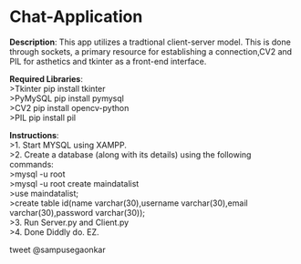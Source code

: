 # Chat-Application
 **Description**: This app utilizes a tradtional client-server model. This is done through sockets, a primary resource for establishing a                     connection,CV2 and PIL for asthetics and tkinter as a front-end interface.  
  
  **Required Libraries**:<br/>>Tkinter    pip install tkinter <br/>
                     >PyMySQL    pip install pymysql <br/>
                     >CV2        pip install opencv-python <br/>
                     >PIL        pip install pil <br/>
                     
  **Instructions**: <br/>>1. Start MYSQL using XAMPP. <br/>
                >2. Create a database (along with its details) using the following commands: <br/>
                          >mysql -u root <br/>
                          >mysql -u root create maindatalist <br/>
                          >use maindatalist; <br/>
                          >create table id(name varchar(30),username varchar(30),email varchar(30),password varchar(30)); <br/>
                >3. Run Server.py and Client.py <br/>
                >4. Done Diddly do. EZ. <br/>
                        
  tweet @sampusegaonkar 
                     
